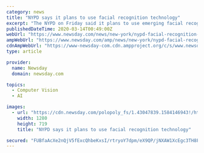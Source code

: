 ```yaml
---
category: news
title: "NYPD says it plans to use facial recognition technology"
excerpt: "The NYPD on Friday said it plans to use emerging facial recognition technology in limited circumstances for “legitimate law enforcement purposes.” In announcing the policy Friday, NYPD Commissioner Dermot Shea outlined what he called six limited circumstances where the digital programs would be used to help develop leads to solve crimes."
publishedDateTime: 2020-03-14T00:49:00Z
webUrl: "https://www.newsday.com/news/new-york/nypd-facial-recognition-technology-1.43047575"
ampWebUrl: "https://www.newsday.com/amp/news/new-york/nypd-facial-recognition-technology-1.43047575"
cdnAmpWebUrl: "https://www-newsday-com.cdn.ampproject.org/c/s/www.newsday.com/amp/news/new-york/nypd-facial-recognition-technology-1.43047575"
type: article

provider:
  name: Newsday
  domain: newsday.com

topics:
  - Computer Vision
  - AI

images:
  - url: "https://cdn.newsday.com/polopoly_fs/1.43047839.1584146943!/httpImage/image.jpg_gen/derivatives/landscape_1280/image.jpg"
    width: 1280
    height: 719
    title: "NYPD says it plans to use facial recognition technology"

secured: "FUBfaAcXe2nQjV5fExcQhbeKxsI/rtryoY7dpm/eX9QP/jNXAW1XcEgc3TH8FLBXF6AoiqHPetUI/0nOB3KCOLKcJeGxxqa6e8Oaa670WY+H2L1PQtTzZAz8BE/fYUaIvjUL5tIddZ83nc8diqCERKR9l90O3+pDkr8XrEahCNZyr+FLIjUYA4mdVtu6zfBVdxlShwPpikL7CjxfxfEp0EHpZGk+fI+sh+7SSyiUHDLSnF1n4T4qGhLvR+lGQW8tNkFkqjvvKcchk2tZzqKGx+yP+I7Y/i665VTjVEXY8dgjKu3fOXBvlNaD7bj15taq;XvMsOE527miM5xUflYzdxQ=="
---
```


